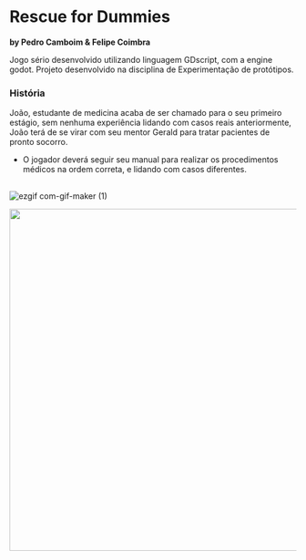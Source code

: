 # Rescue for Dummies
**by Pedro Camboim & Felipe Coimbra**

Jogo sério desenvolvido utilizando linguagem GDscript, com a engine godot. Projeto desenvolvido na disciplina de Experimentação de protótipos.

### História
João, estudante de medicina acaba de ser chamado para o seu primeiro estágio, sem nenhuma experiência lidando com casos reais anteriormente, João terá de se virar com seu mentor Gerald para tratar pacientes de pronto socorro.
- O jogador deverá seguir seu manual para realizar os procedimentos médicos na ordem correta, e lidando com casos diferentes.
##



![ezgif com-gif-maker (1)](https://user-images.githubusercontent.com/72642597/194893944-077dff99-c30a-47ea-adac-dd36b7193014.gif)

<img src="https://user-images.githubusercontent.com/72642597/194895457-89dea37e-d12c-44cb-9431-e6f2df9580bd.png" width="600">

